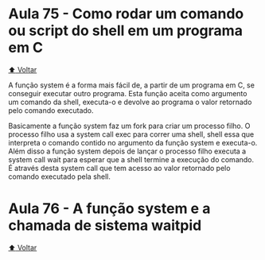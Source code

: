 # Aula 75 - Como rodar um comando ou script do shell em um programa em C

[:arrow_up: Voltar](https://github.com/Geofisicando/C-orientado-a-testes#%C3%ADndice)

A função system é a forma mais fácil de, a partir de um programa em C, se conseguir executar outro programa.
Esta função aceita como argumento um comando da shell, executa-o e devolve ao programa o valor retornado pelo comando executado.

Basicamente a função system faz um fork para criar um processo filho.
O processo filho usa a system call exec para correr uma shell, shell essa que interpreta o comando contido no argumento da função
system e executa-o.
Além disso a função system depois de lançar o processo filho executa a system call wait para esperar que a shell termine a execução do comando.
É através desta system call que tem acesso ao valor retornado pelo comando executado pela shell.

# Aula 76 - A função system e a chamada de sistema waitpid

[:arrow_up: Voltar](https://github.com/Geofisicando/C-orientado-a-testes#%C3%ADndice)
